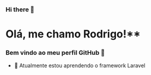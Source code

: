### Hi there 👋

<!--
**rodrigovalentimdemesquitaa/rodrigovalentimdemesquitaa** is a ✨ _special_ ✨ repository because its `README.md` (this file) appears on your GitHub profile.

Here are some ideas to get you started:

- 🔭 I’m currently working on ...
- 🌱 I’m currently learning ...
- 👯 I’m looking to collaborate on ...
- 🤔 I’m looking for help with ...
- 💬 Ask me about ...
- 📫 How to reach me: ...
- 😄 Pronouns: ...
- ⚡ Fun fact: ...
-->


# Olá, me chamo Rodrigo!**
### Bem vindo ao meu perfil GitHub 👋


- 🌱 Atualmente estou aprendendo o framework Laravel


          





